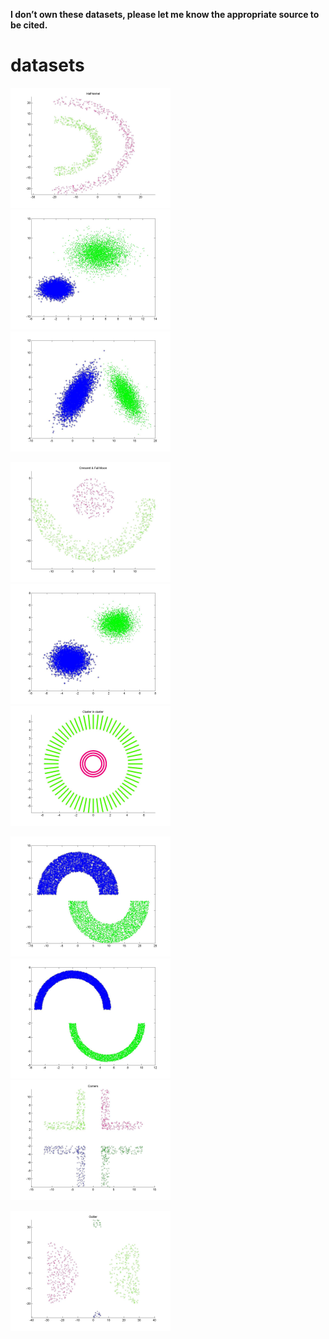 **I don’t own these datasets, please let me know the appropriate source to be cited.**

# datasets

<p> <img src="https://raw.githubusercontent.com/vdevmcitylp/datasets/master/Images/Half_kernel.jpg" width="256"> <img src="https://raw.githubusercontent.com/vdevmcitylp/datasets/master/Images/Image2.jpg" width="256"> <img src="https://raw.githubusercontent.com/vdevmcitylp/datasets/master/Images/Image3.jpg" width="256"> </p>

<p> <img src="https://raw.githubusercontent.com/vdevmcitylp/datasets/master/Images/Moon.jpg" width="256"> <img src="https://raw.githubusercontent.com/vdevmcitylp/datasets/master/Images/Image1.jpg" width="256"> <img src="https://raw.githubusercontent.com/vdevmcitylp/datasets/master/Images/clusterincluster.jpg" width="256"> </p>

<p> <img src="https://raw.githubusercontent.com/vdevmcitylp/datasets/master/Images/DoubleMoon1.jpg" width="256"> <img src="https://raw.githubusercontent.com/vdevmcitylp/datasets/master/Images/DoubleMoon2.jpg" width="256"> <img src="https://raw.githubusercontent.com/vdevmcitylp/datasets/master/Images/Corners.jpg" width="256"> </p>

<p> <img src="https://raw.githubusercontent.com/vdevmcitylp/datasets/master/Images/Outlier.jpg" width="256"> </p>
